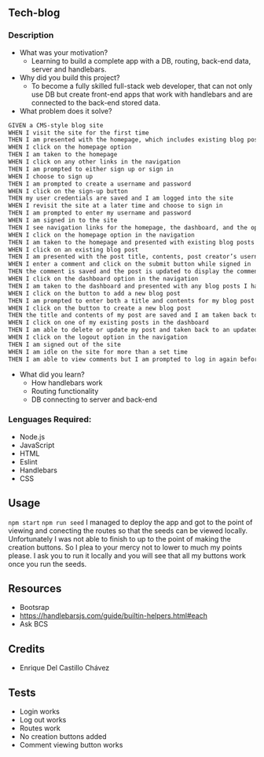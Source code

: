 ## Tech-blog

### Description
- What was your motivation?
  - Learning to build a complete app with a DB, routing, back-end data, server and handlebars.
- Why did you build this project?  
  - To become a fully skilled full-stack web developer, that can not only use DB but create front-end apps that work with handlebars and are connected to the back-end stored data.
- What problem does it solve?
```md
GIVEN a CMS-style blog site
WHEN I visit the site for the first time
THEN I am presented with the homepage, which includes existing blog posts if any have been posted; navigation links for the homepage and the dashboard; and the option to log in
WHEN I click on the homepage option
THEN I am taken to the homepage
WHEN I click on any other links in the navigation
THEN I am prompted to either sign up or sign in
WHEN I choose to sign up
THEN I am prompted to create a username and password
WHEN I click on the sign-up button
THEN my user credentials are saved and I am logged into the site
WHEN I revisit the site at a later time and choose to sign in
THEN I am prompted to enter my username and password
WHEN I am signed in to the site
THEN I see navigation links for the homepage, the dashboard, and the option to log out
WHEN I click on the homepage option in the navigation
THEN I am taken to the homepage and presented with existing blog posts that include the post title and the date created
WHEN I click on an existing blog post
THEN I am presented with the post title, contents, post creator’s username, and date created for that post and have the option to leave a comment
WHEN I enter a comment and click on the submit button while signed in
THEN the comment is saved and the post is updated to display the comment, the comment creator’s username, and the date created
WHEN I click on the dashboard option in the navigation
THEN I am taken to the dashboard and presented with any blog posts I have already created and the option to add a new blog post
WHEN I click on the button to add a new blog post
THEN I am prompted to enter both a title and contents for my blog post
WHEN I click on the button to create a new blog post
THEN the title and contents of my post are saved and I am taken back to an updated dashboard with my new blog post
WHEN I click on one of my existing posts in the dashboard
THEN I am able to delete or update my post and taken back to an updated dashboard
WHEN I click on the logout option in the navigation
THEN I am signed out of the site
WHEN I am idle on the site for more than a set time
THEN I am able to view comments but I am prompted to log in again before I can add, update, or delete comments
```
- What did you learn?
  - How handlebars work
  - Routing functionality
  - DB connecting to server and back-end

### Lenguages Required:
- Node.js
- JavaScript
- HTML
- Eslint
- Handlebars
- CSS

## Usage
`npm start`
`npm run seed`
I managed to deploy the app and got to the point of viewing and conecting the routes so that the seeds can be viewed locally. 
Unfortunately I was not able to finish to up to the point of making the creation buttons. So I plea to your mercy not to lower to much my points please.
I ask you to run it locally and you will see that all my buttons work once you run the seeds.

## Resources
- Bootsrap
- https://handlebarsjs.com/guide/builtin-helpers.html#each
- Ask BCS


## Credits
- Enrique Del Castillo Chávez

## Tests
- Login works
- Log out works
- Routes work
- No creation buttons added
- Comment viewing button works